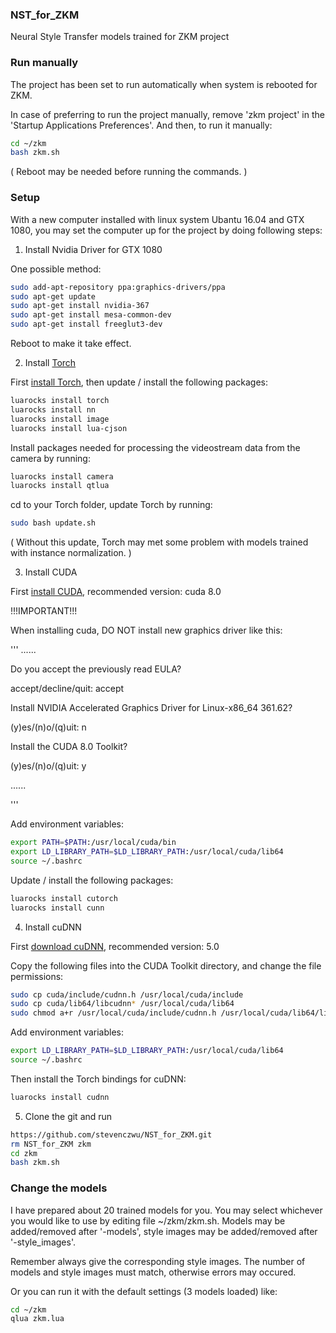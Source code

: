 ### NST_for_ZKM
Neural Style Transfer models trained for ZKM project


### Run manually
The project has been set to run automatically when system is rebooted for ZKM. 

In case of preferring to run the project manually, remove 'zkm project' in the 'Startup Applications Preferences'. And then, to run it manually:
```bash
cd ~/zkm
bash zkm.sh
```
( Reboot may be needed before running the commands. )


### Setup
With a new computer installed with linux system Ubantu 16.04 and GTX 1080, you may set the computer up for the project by doing following steps:

1) Install Nvidia Driver for GTX 1080

One possible method:
```bash
sudo add-apt-repository ppa:graphics-drivers/ppa
sudo apt-get update
sudo apt-get install nvidia-367
sudo apt-get install mesa-common-dev
sudo apt-get install freeglut3-dev
```
Reboot to make it take effect.

2) Install [Torch](http://torch.ch/)

First [install Torch](http://torch.ch/docs/getting-started.html#installing-torch), then
update / install the following packages:
```bash
luarocks install torch
luarocks install nn
luarocks install image
luarocks install lua-cjson
```

Install packages needed for processing the videostream data from the camera by running:
```bash
luarocks install camera
luarocks install qtlua
```

cd to your Torch folder, update Torch by running:
```bash
sudo bash update.sh
```
( Without this update, Torch may met some problem with models trained with instance normalization. )

3) Install CUDA

First [install CUDA](https://developer.nvidia.com/cuda-downloads), recommended version: cuda 8.0

!!!IMPORTANT!!!

When installing cuda, DO NOT install new graphics driver like this:

'''
......

Do you accept the previously read EULA?

accept/decline/quit: accept

Install NVIDIA Accelerated Graphics Driver for Linux-x86_64 361.62?

(y)es/(n)o/(q)uit: n

Install the CUDA 8.0 Toolkit?

(y)es/(n)o/(q)uit: y

......

'''

Add environment variables:
```bash
export PATH=$PATH:/usr/local/cuda/bin
export LD_LIBRARY_PATH=$LD_LIBRARY_PATH:/usr/local/cuda/lib64
source ~/.bashrc
```

Update / install the following packages:
```bash
luarocks install cutorch
luarocks install cunn
```

4) Install cuDNN

First [download cuDNN](https://developer.nvidia.com/cudnn), recommended version: 5.0

Copy the following files into the CUDA Toolkit directory, and change the file permissions:
```bash
sudo cp cuda/include/cudnn.h /usr/local/cuda/include
sudo cp cuda/lib64/libcudnn* /usr/local/cuda/lib64
sudo chmod a+r /usr/local/cuda/include/cudnn.h /usr/local/cuda/lib64/libcudnn*
```

Add environment variables:
```bash
export LD_LIBRARY_PATH=$LD_LIBRARY_PATH:/usr/local/cuda/lib64
source ~/.bashrc
```

Then install the Torch bindings for cuDNN:
```bash
luarocks install cudnn
```

5) Clone the git and run

```bash
https://github.com/stevenczwu/NST_for_ZKM.git
rm NST_for_ZKM zkm
cd zkm
bash zkm.sh
```

### Change the models
I have prepared about 20 trained models for you. You may select whichever you would like to use by editing file ~/zkm/zkm.sh. Models may be added/removed after '-models', style images may be added/removed after '-style_images'.

Remember always give the corresponding style images. The number of models and style images must match, otherwise errors may occured.

Or you can run it with the default settings (3 models loaded) like:
```bash
cd ~/zkm
qlua zkm.lua
```

